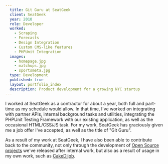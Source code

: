 ```yaml
---
  title: Git Guru at SeatGeek
  client: SeatGeek
  year: 2010
  role: Developer
  worked:
    - Scraping
    - Forecasts
    - Design Integration
    - Custom CMS-like features
    - PHPUnit Integration
  images:
    - homepage.jpg
    - matchups.jpg
    - sportsmeta.jpg
  type: Development
  published: true
  layout: portfolio_index
  description: Product development for a growing NYC startup
---
```


I worked at SeatGeek as a contractor for about a year, both full and part-time as my schedule would allow. In that time, I've worked on integrating with partner APIs, internal background tasks and utilities, integrating the PHPUnit Testing Framework with our existing application, as well as the occasional HTML/CSS/JS task. For my work, SeatGeek has graciously given me a job offer I've accepted, as well as the title of "Git Guru".

As a result of my work at SeatGeek, I have also been able to contribute back to the community, not only through the development of [Open Source projects](https://github.com/seatgeek/) we've released after internal work, but also as a result of usage in my own work, such as [CakeDjjob](https://github.com/josegonzalez/cake_djjob).